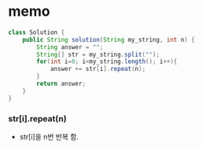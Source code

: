 memo
===

```java
class Solution {
    public String solution(String my_string, int n) {
        String answer = "";
        String[] str = my_string.split("");
        for(int i=0; i<my_string.length(); i++){
            answer += str[i].repeat(n);
        }
        return answer;
    }
}
```
### str[i].repeat(n)
*  str[i]을 n번 반복 함.